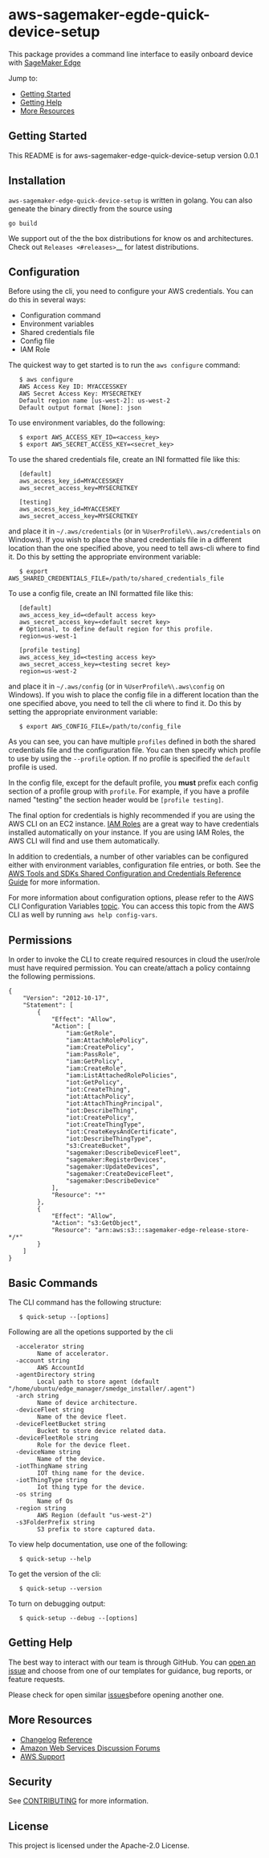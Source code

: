 # aws-sagemaker-egde-quick-device-setup

This package provides a command line interface to easily onboard device with [SageMaker Edge](https://aws.amazon.com/sagemaker/edge/)

Jump to:

- [Getting Started ](#getting-started)
- [Getting Help](#getting-help)
- [More Resources](#more-resource)


Getting Started
---------------

This README is for aws-sagemaker-edge-quick-device-setup version 0.0.1

Installation
------------

`aws-sagemaker-edge-quick-device-setup` is written in golang. You can also geneate the binary directly from the source using

`go build`

We support out of the the box distributions for know os and architectures. Check out `Releases <#releases>`__ for latest distributions.

Configuration
-------------

Before using the cli, you need to configure your AWS credentials.
You can do this in several ways:

-  Configuration command
-  Environment variables
-  Shared credentials file
-  Config file
-  IAM Role


The quickest way to get started is to run the ``aws configure`` command:

```
   $ aws configure
   AWS Access Key ID: MYACCESSKEY
   AWS Secret Access Key: MYSECRETKEY
   Default region name [us-west-2]: us-west-2
   Default output format [None]: json
```

To use environment variables, do the following:

```
   $ export AWS_ACCESS_KEY_ID=<access_key>
   $ export AWS_SECRET_ACCESS_KEY=<secret_key>
```

To use the shared credentials file, create an INI formatted file like
this:

```
   [default]
   aws_access_key_id=MYACCESSKEY
   aws_secret_access_key=MYSECRETKEY

   [testing]
   aws_access_key_id=MYACCESKEY
   aws_secret_access_key=MYSECRETKEY
```

and place it in ``~/.aws/credentials`` (or in
``%UserProfile%\.aws/credentials`` on Windows). If you wish to place the
shared credentials file in a different location than the one specified
above, you need to tell aws-cli where to find it. Do this by setting the
appropriate environment variable:

```
   $ export AWS_SHARED_CREDENTIALS_FILE=/path/to/shared_credentials_file
```

To use a config file, create an INI formatted file like this:

```
   [default]
   aws_access_key_id=<default access key>
   aws_secret_access_key=<default secret key>
   # Optional, to define default region for this profile.
   region=us-west-1

   [profile testing]
   aws_access_key_id=<testing access key>
   aws_secret_access_key=<testing secret key>
   region=us-west-2
```

and place it in ``~/.aws/config`` (or in ``%UserProfile%\.aws\config``
on Windows). If you wish to place the config file in a different
location than the one specified above, you need to tell the cli
where to find it. Do this by setting the appropriate environment
variable:

```
   $ export AWS_CONFIG_FILE=/path/to/config_file
```

As you can see, you can have multiple ``profiles`` defined in both the
shared credentials file and the configuration file. You can then specify
which profile to use by using the ``--profile`` option. If no profile is
specified the ``default`` profile is used.

In the config file, except for the default profile, you **must** prefix
each config section of a profile group with ``profile``. For example, if
you have a profile named "testing" the section header would be
``[profile testing]``.

The final option for credentials is highly recommended if you are using
the AWS CLI on an EC2 instance. [IAM
Roles](https://docs.aws.amazon.com/AWSEC2/latest/UserGuide/iam-roles-for-amazon-ec2.html)
are a great way to have credentials installed automatically on your
instance. If you are using IAM Roles, the AWS CLI will find and use them
automatically.

In addition to credentials, a number of other variables can be
configured either with environment variables, configuration file
entries, or both. See the [AWS Tools and SDKs Shared Configuration and
Credentials Reference
Guide](https://docs.aws.amazon.com/credref/latest/refdocs/overview.html)
for more information.

For more information about configuration options, please refer to the
AWS CLI Configuration Variables
[topic](http://docs.aws.amazon.com/cli/latest/topic/config-vars.html#cli-aws-help-config-vars).
You can access this topic from the AWS CLI as well by running
``aws help config-vars``.


Permissions
-----------

In order to invoke the CLI to create required resources in cloud the user/role must have required permission. You can create/attach a policy containng the following permissions.

```
{
    "Version": "2012-10-17",
    "Statement": [
        {
            "Effect": "Allow",
            "Action": [
                "iam:GetRole",
                "iam:AttachRolePolicy",
                "iam:CreatePolicy",
                "iam:PassRole",
                "iam:GetPolicy",
                "iam:CreateRole",
                "iam:ListAttachedRolePolicies",
                "iot:GetPolicy",
                "iot:CreateThing",
                "iot:AttachPolicy",
                "iot:AttachThingPrincipal",
                "iot:DescribeThing",
                "iot:CreatePolicy",
                "iot:CreateThingType",
                "iot:CreateKeysAndCertificate",
                "iot:DescribeThingType",
                "s3:CreateBucket",
                "sagemaker:DescribeDeviceFleet",
                "sagemaker:RegisterDevices",
                "sagemaker:UpdateDevices",
                "sagemaker:CreateDeviceFleet",
                "sagemaker:DescribeDevice"
            ],
            "Resource": "*"
        },
        {
            "Effect": "Allow",
            "Action": "s3:GetObject",
            "Resource": "arn:aws:s3:::sagemaker-edge-release-store-*/*"
        }
    ]
}
```

Basic Commands
--------------

The CLI command has the following structure:

```
   $ quick-setup --[options]
```

Following are all the opetions supported by the cli
```
  -accelerator string
        Name of accelerator.
  -account string
        AWS AccountId
  -agentDirectory string
        Local path to store agent (default "/home/ubuntu/edge_manager/smedge_installer/.agent")
  -arch string
        Name of device architecture.
  -deviceFleet string
        Name of the device fleet.
  -deviceFleetBucket string
        Bucket to store device related data.
  -deviceFleetRole string
        Role for the device fleet.
  -deviceName string
        Name of the device.
  -iotThingName string
        IOT thing name for the device.
  -iotThingType string
        Iot thing type for the device.
  -os string
        Name of Os
  -region string
        AWS Region (default "us-west-2")
  -s3FolderPrefix string
        S3 prefix to store captured data.
```

To view help documentation, use one of the following:

```
   $ quick-setup --help
```

To get the version of the cli:

```
   $ quick-setup --version
```

To turn on debugging output:

```
   $ quick-setup --debug --[options]
```

Getting Help
------------

The best way to interact with our team is through GitHub. You can [open
an issue](https://github.com/aws/aws-sagemaker-edge-quick-device-setup/issues/new/choose) and
choose from one of our templates for guidance, bug reports, or feature
requests.


Please check for open similar
[issues](https://github.com/aws/aws-sagemaker-edge-quick-device-setup/issues/)before opening
another one.

More Resources
--------------

-  [Changelog](https://github.com/aws/aws-cli/blob/develop/CHANGELOG.rst)
   [Reference](https://docs.aws.amazon.com/cli/latest/reference/)
-  [Amazon Web Services Discussion
   Forums](https://forums.aws.amazon.com/)
-  [AWS Support](https://console.aws.amazon.com/support/home#/)

## Security

See [CONTRIBUTING](CONTRIBUTING.md#security-issue-notifications) for more information.

## License

This project is licensed under the Apache-2.0 License.

